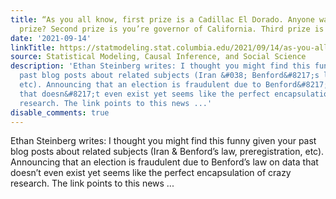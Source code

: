 ```yaml
---
title: “As you all know, first prize is a Cadillac El Dorado. Anyone wanna see second
  prize? Second prize is you’re governor of California. Third prize is you’re fired.”
date: '2021-09-14'
linkTitle: https://statmodeling.stat.columbia.edu/2021/09/14/as-you-all-know-first-prize-is-a-cadillac-el-dorado-anyone-wanna-see-second-prize-second-prize-is-youre-governor-of-california-third-prize-is-youre-fired/
source: Statistical Modeling, Causal Inference, and Social Science
description: 'Ethan Steinberg writes: I thought you might find this funny given your
  past blog posts about related subjects (Iran &#038; Benford&#8217;s law, preregistration,
  etc). Announcing that an election is fraudulent due to Benford&#8217;s law on data
  that doesn&#8217;t even exist yet seems like the perfect encapsulation of crazy
  research. The link points to this news ...'
disable_comments: true
---
```

Ethan Steinberg writes: I thought you might find this funny given your past blog posts about related subjects (Iran &#038; Benford&#8217;s law, preregistration, etc). Announcing that an election is fraudulent due to Benford&#8217;s law on data that doesn&#8217;t even exist yet seems like the perfect encapsulation of crazy research. The link points to this news ...